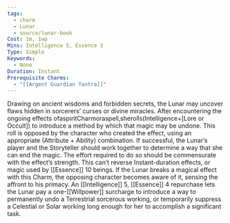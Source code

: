 ```yaml
---
tags:
  - charm
  - Lunar
  - source/lunar-book
Cost: 1m, 1wp
Mins: Intelligence 5, Essence 3
Type: Simple
Keywords:
  - None
Duration: Instant
Prerequisite Charms:
  - "[[Argent Guardian Yantra]]"
---
```

Drawing on ancient wisdoms and forbidden secrets, the Lunar may uncover flaws hidden in sorcerers’ curses or divine miracles. After encountering the ongoing effects ofaspiritCharmoraspell,sherolls(Intelligence+[Lore or Occult]) to introduce a method by which that magic may be undone. This roll is opposed by the character who created the effect, using an appropriate (Attribute + Ability) combination. If successful, the Lunar’s player and the Storyteller should work together to determine a way that she can end the magic. The effort required to do so should be commensurate with the effect’s strength. This can’t reverse Instant-duration effects, or magic used by [[Essence]] 10 beings. If the Lunar breaks a magical effect with this Charm, the opposing character becomes aware of it, sensing the affront to his primacy. An [[Intelligence]] 5, [[Essence]] 4 repurchase lets the Lunar pay a one-[[Willpower]] surcharge to introduce a way to permanently undo a Terrestrial sorcerous working, or temporarily suppress a Celestial or Solar working long enough for her to accomplish a significant task.